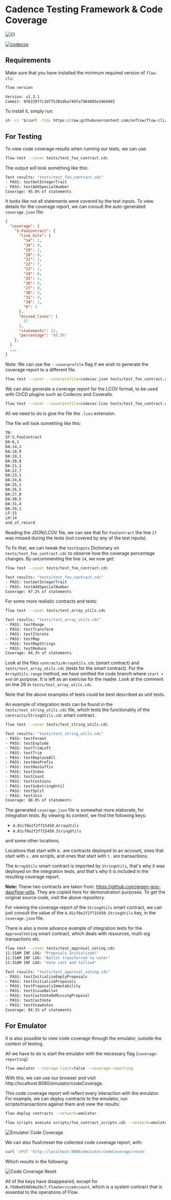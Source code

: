 # Cadence Testing Framework & Code Coverage

![CI](https://github.com/m-Peter/flow-code-coverage/actions/workflows/ci.yml/badge.svg)

[![codecov](https://codecov.io/gh/m-Peter/flow-code-coverage/branch/enable-commented-test-cases/graph/badge.svg?token=5GWD5NHEKF)](https://codecov.io/gh/m-Peter/flow-code-coverage)

## Requirements

Make sure that you have installed the minimum required version of `flow-cli`:

```bash
flow version

Version: v1.3.1
Commit: 9f622977c3dff5381dbaf49fa7984805e34649d3
```

To install it, simply run:

```bash
sh -ci "$(curl -fsSL https://raw.githubusercontent.com/onflow/flow-cli/master/install.sh)" -- v1.3.1
```

## For Testing

To view code coverage results when running our tests, we can use:

```bash
flow test --cover tests/test_foo_contract.cdc
```

The output will look something like this:

```bash
Test results: "tests/test_foo_contract.cdc"
- PASS: testGetIntegerTrait
- PASS: testAddSpecialNumber
Coverage: 95.8% of statements
```

It looks like not all statements were covered by the test inputs. To view details for the coverage report,
we can consult the auto-generated `coverage.json` file:

```json
{
  "coverage": {
    "S.FooContract": {
      "line_hits": {
        "14": 1,
        "18": 9,
        "19": 1,
        "20": 8,
        "21": 1,
        "22": 7,
        "23": 1,
        "24": 6,
        "25": 1,
        "26": 5,
        "27": 0,
        "30": 5,
        "31": 4,
        "34": 1,
        "6": 1
      },
      "missed_lines": [
        27
      ],
      "statements": 15,
      "percentage": "93.3%"
    },
  }
  ...
}
```

Note: We can use the `--coverprofile` flag if we wish to generate the coverage report to a different file.

```bash
flow test --cover --coverprofile=codecov.json tests/test_foo_contract.cdc
```

We can also generate a coverage report for the LCOV format, to be used with CI/CD plugins such as Codecov and Coveralls.

```bash
flow test --cover --coverprofile=codecov.lcov tests/test_foo_contract.cdc
```

All we need to do is give the file the `.lcov` extension.

The file will look something like this:

```bash
TN:
SF:S.FooContract
DA:6,1
DA:14,1
DA:18,9
DA:19,1
DA:20,8
DA:21,1
DA:22,7
DA:23,1
DA:24,6
DA:25,1
DA:26,5
DA:27,0
DA:30,5
DA:31,4
DA:34,1
LF:15
LH:14
end_of_record
```

Reading the JSON/LCOV file, we can see that for `FooContract` the line `27` was missed during the tests (not covered by any of the test inputs).

To fix that, we can tweak the `testInputs` Dictionary on `tests/test_foo_contract.cdc` to observe how the coverage percentage changes. By uncommenting the line `14`, we now get:

```bash
flow test --cover tests/test_foo_contract.cdc

Test results: "tests/test_foo_contract.cdc"
- PASS: testGetIntegerTrait
- PASS: testAddSpecialNumber
Coverage: 97.2% of statements
```

For some more realistic contracts and tests:

```bash
flow test --cover tests/test_array_utils.cdc

Test results: "tests/test_array_utils.cdc"
- PASS: testRange
- PASS: testTransform
- PASS: testIterate
- PASS: testMap
- PASS: testMapStrings
- PASS: testReduce
Coverage: 94.3% of statements
```

Look at the files `contracts/ArrayUtils.cdc` (smart contract) and `tests/test_array_utils.cdc` (tests for the smart contract).
For the `ArrayUtils.range` method, we have omitted the code branch where `start > end` on purpose. It is left as an exercise for the reader. Look at the comment on line 26 in `tests/test_array_utils.cdc`.

Note that the above examples of tests could be best described as unit tests.

An example of integration tests can be found in the `tests/test_string_utils.cdc` file, which tests the functionality of the `contracts/StringUtils.cdc` smart contract.

```bash
flow test --cover tests/test_string_utils.cdc

Test results: "tests/test_string_utils.cdc"
- PASS: testFormat
- PASS: testExplode
- PASS: testTrimLeft
- PASS: testTrim
- PASS: testReplaceAll
- PASS: testHasPrefix
- PASS: testHasSuffix
- PASS: testIndex
- PASS: testCount
- PASS: testContains
- PASS: testSubstringUntil
- PASS: testSplit
- PASS: testJoin
Coverage: 88.0% of statements
```

The generated `coverage.json` file is somewhat more elaborate, for integration tests. By viewing its content, we find the following keys:

- `A.01cf0e2f2f715450.ArrayUtils`
- `A.01cf0e2f2f715450.StringUtils`

and some other locations.

Locations that start with `A.` are contracts deployed to an account, ones that start with `s.` are scripts, and ones that start with `t.` are transactions.

The `ArrayUtils` smart contract is imported by `StringUtils`, that's why it was deployed on the integration tests, and that's why it is included in the resulting coverage report.

**Note:** These two contracts are taken from: https://github.com/green-goo-dao/flow-utils. They are copied here for demonstration purposes. To get the original source code, visit the above repository.

For viewing the coverage report of the `StringUtils` smart contract, we can just consult the value of the `A.01cf0e2f2f715450.StringUtils` key, in the `coverage.json` file.

There is also a more advance example of integration tests for the `ApprovalVoting` smart contract, which deals with resources, multi-sig transactions etc.

```bash
flow test --cover tests/test_approval_voting.cdc
11:31AM INF LOG: "Proposals Initialized!"
11:31AM INF LOG: "Ballot transferred to voter"
11:31AM INF LOG: "Vote cast and tallied"

Test results: "tests/test_approval_voting.cdc"
- PASS: testInitializeEmptyProposals
- PASS: testInitializeProposals
- PASS: testProposalsImmutability
- PASS: testIssueBallot
- PASS: testCastVoteOnMissingProposal
- PASS: testCastVote
- PASS: testViewVotes
Coverage: 94.1% of statements
```

## For Emulator

It is also possible to view code coverage through the emulator, outside the context of testing.

All we have to do is start the emulator with the necessary flag (`coverage-reporting`):

```bash
flow emulator --storage-limit=false --coverage-reporting
```

With this, we can use our browser and visit http://localhost:8080/emulator/codeCoverage.

This code coverage report will reflect every interaction with the emulator. For example, we can deploy contracts to the emulator, run scripts/transactions against them and view the results:

```bash
flow deploy contracts --network=emulator

flow scripts execute scripts/foo_contract_scripts.cdc --network=emulator
```

![Emulator Code Coverage](./emulator-code-coverage.png)

We can also flush/reset the collected code coverage report, with:

```bash
curl -XPUT 'http://localhost:8080/emulator/codeCoverage/reset'
```

Which results in the following:

![Code Coverage Reset](./code-coverage-reset.png)

All of the keys have disappeared, except for `A.f8d6e0586b0a20c7.FlowServiceAccount`, which is a system contract that is essential to the operations of Flow.
